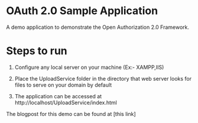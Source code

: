 # OAuth 2.0 Sample Application
A demo application to demonstrate the Open Authorization 2.0 Framework.

# Steps to run 

1) Configure any local server on your machine (Ex:- XAMPP,IIS)

2) Place the UploadService folder in the  directory that web server looks for files to serve on your domain by default

3) The application can be accessed at http://localhost/UploadService/index.html


The blogpost for this demo can be found at [this link]
